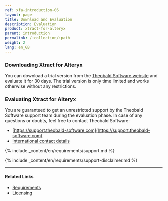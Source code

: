 ```yaml
---
ref: xfa-introduction-06
layout: page
title: Download and Evaluation
description: Evaluation
product: xtract-for-alteryx
parent: introduction
permalink: /:collection/:path
weight: 2
lang: en_GB
---
```


### Downloading Xtract for Alteryx

You can download a trial version from the [Theobald Software website](https://theobald-software.com/en/download-trial/) and evaluate it for 30 days.
The trial version is only time limited and works otherwise without any restrictions.

### Evaluating Xtract for Alteryx
You are guaranteed to get an unrestricted support by the Theobald Software support team during the evaluation phase.
In case of any questions or doubts, feel free to contact Theobald Software: <br>
- [https://support.theobald-software.com](https://support.theobald-software.com)
- [International contact details](https://theobald-software.com/en/contact/)

<!---
### Support
-->
{% include _content/en/requirements/support.md %}

{% include _content/en/requirements/support-disclaimer.md %}

****
#### Related Links
- [Requirements](./requirements)
- [Licensing](./licensing)